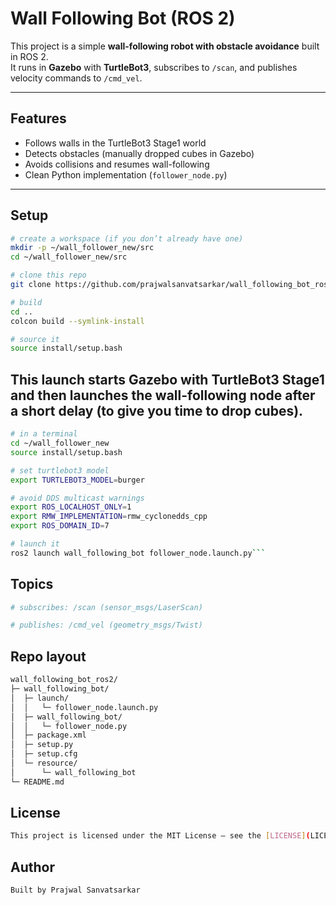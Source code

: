 # Wall Following Bot (ROS 2)

This project is a simple **wall-following robot with obstacle avoidance** built in ROS 2.  
It runs in **Gazebo** with **TurtleBot3**, subscribes to `/scan`, and publishes velocity commands to `/cmd_vel`.

---

## Features
- Follows walls in the TurtleBot3 Stage1 world
- Detects obstacles (manually dropped cubes in Gazebo)
- Avoids collisions and resumes wall-following
- Clean Python implementation (`follower_node.py`)

---

## Setup

```bash
# create a workspace (if you don’t already have one)
mkdir -p ~/wall_follower_new/src
cd ~/wall_follower_new/src

# clone this repo
git clone https://github.com/prajwalsanvatsarkar/wall_following_bot_ros2.git

# build
cd ..
colcon build --symlink-install

# source it
source install/setup.bash
```

## This launch starts Gazebo with TurtleBot3 Stage1 and then launches the wall-following node after a short delay (to give you time to drop cubes).
```bash
# in a terminal
cd ~/wall_follower_new
source install/setup.bash

# set turtlebot3 model
export TURTLEBOT3_MODEL=burger

# avoid DDS multicast warnings
export ROS_LOCALHOST_ONLY=1
export RMW_IMPLEMENTATION=rmw_cyclonedds_cpp
export ROS_DOMAIN_ID=7

# launch it
ros2 launch wall_following_bot follower_node.launch.py```
```
## Topics
```bash
# subscribes: /scan (sensor_msgs/LaserScan)
```
```bash
# publishes: /cmd_vel (geometry_msgs/Twist)
```

## Repo layout
```bash
wall_following_bot_ros2/
├─ wall_following_bot/
│  ├─ launch/
│  │   └─ follower_node.launch.py
│  ├─ wall_following_bot/
│  │   └─ follower_node.py
│  ├─ package.xml
│  ├─ setup.py
│  ├─ setup.cfg
│  └─ resource/
│      └─ wall_following_bot
└─ README.md
```

## License
```bash
This project is licensed under the MIT License – see the [LICENSE](LICENSE) file for details.
```
## Author
```bash
Built by Prajwal Sanvatsarkar
```
